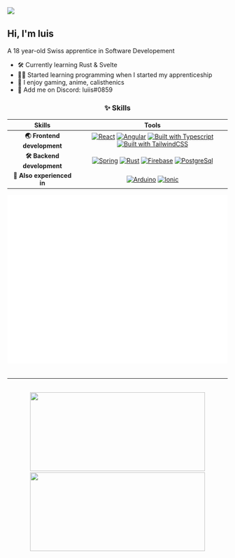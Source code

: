 <div>
  <div width="100%">
    <div>
      <img src="miyamotomusashi.gif" width="400em"/>
        <div width="400em">
          <h2>Hi, I'm luis</h2>
          A 18 year-old Swiss apprentice in Software Developement
          
  <br>
  
  - 🛠 Currently learning Rust & Svelte
  - 👨‍💻 Started learning programming when I started my apprenticeship
  - 📡 I enjoy gaming, anime, calisthenics
  - 👋 Add me on Discord: luiis#0859
</div>
    </div>
    
  </div>
  
    
  <div align="center" width="45%">
  
  ### ✨ Skills
  
  | Skills | Tools |
  |  :-:   |  :-:  |
  | **🌏 Frontend development** | [![React](https://img.shields.io/badge/-React-61dafb?style=for-the-badge&logo=react&logoColor=black)](https://reactjs.org/) [![Angular](https://img.shields.io/badge/-Angular-dd0031?style=for-the-badge&logo=angular&logoColor=white)](https://angular.io/) [![Built with Typescript](https://img.shields.io/badge/-Typescript-2f74c0?style=for-the-badge&logo=typescript&logoColor=white)](https://www.typescriptlang.org/) [![Built with TailwindCSS](https://img.shields.io/badge/-Tailwind-38bdf8?style=for-the-badge&logo=tailwindcss&logoColor=white)](https://tailwindcss.com/)|
  | **🛠 Backend development** | [![Spring](https://img.shields.io/badge/-Spring-6db33f?style=for-the-badge&logo=springboot&logoColor=white)](https://spring.io/) [![Rust](https://img.shields.io/badge/-Rust-ea4800?style=for-the-badge&logo=rust&logoColor=white)](https://www.rust-lang.org/) [![Firebase](https://img.shields.io/badge/-Firebase-ffa000?style=for-the-badge&logo=firebase&logoColor=white)](https://firebase.google.com/) [![PostgreSql](https://img.shields.io/badge/-PostgreSQL-4169e1?style=for-the-badge&logo=postgresql&logoColor=white)](https://firebase.google.com/)|
  | **🔮 Also experienced in** | [![Arduino](https://img.shields.io/badge/-Arduino-00979d?style=for-the-badge&logo=arduino&logoColor=white)](https://www.arduino.cc/) [![Ionic](https://img.shields.io/badge/-Ionic-3880ff?style=for-the-badge&logo=ionic&logoColor=white)](https://ionicframework.com/)|
  
  
  ![Metrics](github-metrics.svg) 
  <br>
  <br>
  <hr>
  <br>
  <img height="180em" width="400em" src="https://github-readme-stats.vercel.app/api?username=musash1&theme=tokyonight&show_icons=true">
  <img height="180em" width="400em" src="https://github-readme-stats.vercel.app/api/top-langs/?username=musash1&theme=tokyonight&show_icons=true&layout=compact&hide=html,css,ejs,lua,shell&exclude_repo=dotfiles">

  </div>
</div>
